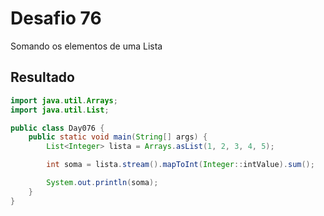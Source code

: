 # Desafio 76

Somando os elementos de uma Lista

## Resultado

```java
import java.util.Arrays;
import java.util.List;

public class Day076 {
    public static void main(String[] args) {
        List<Integer> lista = Arrays.asList(1, 2, 3, 4, 5);

        int soma = lista.stream().mapToInt(Integer::intValue).sum();

        System.out.println(soma); 
    }
}
```